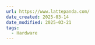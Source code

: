```yaml
---
url: https://www.lattepanda.com/
date_created: 2025-03-14
date_modified: 2025-03-21
tags:
  - Hardware
---
```


